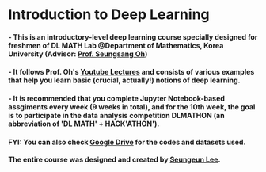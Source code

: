 # Introduction to Deep Learning

#### - This is an introductory-level deep learning course specially designed for freshmen of DL MATH Lab @Department of Mathematics, Korea University (Advisor: [Prof. Seungsang Oh](https://sites.google.com/view/seungsangoh/home))
#### - It follows Prof. Oh's [Youtube Lectures](https://www.youtube.com/watch?v=dkm0RrmnH4s&list=PLvbUC2Zh5oJvByu9KL82bswYT2IKf0K1M&pp=iAQB) and consists of various examples that help you learn basic (crucial, actually!) notions of deep learning.
#### - It is recommended that you complete Jupyter Notebook-based assgiments every week (9 weeks in total), and for the 10th week, the goal is to participate in the data analysis competition DLMATHON (an abbreviation of 'DL MATH' + HACK'ATHON').
#### FYI: You can also check [Google Drive](https://drive.google.com/drive/folders/1jH4BGz-er0yOvqFuCIE6l3c3Yp46VHf3?usp=drive_link) for the codes and datasets used.
**The entire course was designed and created by [Seungeun Lee](https://github.com/duneag2).**

